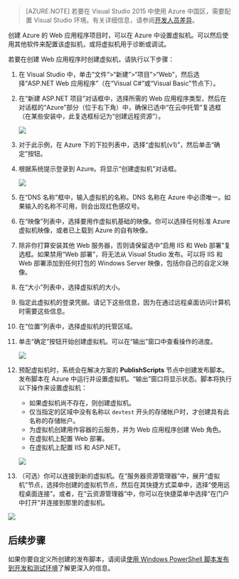 
>[AZURE.NOTE] 若要在 Visual Studio 2015 中使用 Azure 中国区，需要配置 Visual Studio 环境。有关详细信息，请参阅[开发人员差异](/documentation/articles/developerdifferences/)。

创建 Azure 的 Web 应用程序项目时，可以在 Azure 中设置虚拟机。可以然后使用其他软件来配置该虚拟机，或将虚拟机用于诊断或调试。

若要在创建 Web 应用程序时创建虚拟机，请执行以下步骤：

1. 在 Visual Studio 中，单击“文件”>“新建”>“项目”>“Web”，然后选择“ASP.NET Web 应用程序”（在“Visual C#”或“Visual Basic”节点下）。
2. 在“新建 ASP.NET 项目”对话框中，选择所需的 Web 应用程序类型，然后在对话框的“Azure”部分（位于右下角）中，确保已选中“在云中托管”复选框（在某些安装中，此复选框标记为“创建远程资源”）。

	![][0]  

3. 对于此示例，在 Azure 下的下拉列表中，选择“虚拟机(v1)”，然后单击“确定”按钮。
4. 根据系统提示登录到 Azure。将显示“创建虚拟机”对话框。

	![][2]  

5. 在“DNS 名称”框中，输入虚拟机的名称。DNS 名称在 Azure 中必须唯一。如果输入的名称不可用，则会出现红色感叹号。
6. 在“映像”列表中，选择要用作虚拟机基础的映像。你可以选择任何标准 Azure 虚拟机映像，或者已上载到 Azure 的自有映像。
7. 除非你打算安装其他 Web 服务器，否则请保留选中“启用 IIS 和 Web 部署”复选框。如果禁用“Web 部署”，将无法从 Visual Studio 发布。可以将 IIS 和 Web 部署添加到任何打包的 Windows Server 映像，包括你自己的自定义映像。
8. 在“大小”列表中，选择虚拟机的大小。
9. 指定此虚拟机的登录凭据。请记下这些信息，因为在通过远程桌面访问计算机时需要这些信息。
10. 在“位置”列表中，选择虚拟机的托管区域。
11. 单击“确定”按钮开始创建虚拟机。可以在“输出”窗口中查看操作的进度。

	![][3]  

12. 预配虚拟机时，系统会在解决方案的 **PublishScripts** 节点中创建发布脚本。发布脚本在 Azure 中运行并设置虚拟机。“输出”窗口将显示状态。脚本将执行以下操作来设置虚拟机：

	* 如果虚拟机尚不存在，则创建虚拟机。
	* 仅当指定的区域中没有名称以 `devtest` 开头的存储帐户时，才创建具有此名称的存储帐户。
	* 为虚拟机创建用作容器的云服务，并为 Web 应用程序创建 Web 角色。
	* 在虚拟机上配置 Web 部署。
	* 在虚拟机上配置 IIS 和 ASP.NET。

	![][4]  

13. （可选）你可以连接到新的虚拟机。在“服务器资源管理器”中，展开“虚拟机”节点，选择你创建的虚拟机节点，然后在其快捷方式菜单中，选择“使用远程桌面连接”。或者，在“云资源管理器”中，你可以在快捷菜单中选择“在门户中打开”并连接到那里的虚拟机。

 ![][5]  



## 后续步骤

如果你要自定义所创建的发布脚本，请阅读[使用 Windows PowerShell 脚本发布到开发和测试环境](/documentation/articles/vs-azure-tools-publishing-using-powershell-scripts/)了解更深入的信息。

[0]: ./media/virtual-machines-common-classic-web-app-visual-studio/CreateVM_NewProject.PNG
[1]: ./media/dotnet-visual-studio-create-virtual-machine/CreateVM_SignIn.PNG
[2]: ./media/virtual-machines-common-classic-web-app-visual-studio/CreateVM_CreateVM.PNG
[3]: ./media/virtual-machines-common-classic-web-app-visual-studio/CreateVM_Provisioning.png
[4]: ./media/virtual-machines-common-classic-web-app-visual-studio/CreateVM_SolutionExplorer.png
[5]: ./media/virtual-machines-common-classic-web-app-visual-studio/VS_Create_VM_Connect.png

<!---HONumber=Mooncake_1114_2016-->